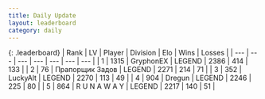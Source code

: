```yaml
---
title: Daily Update
layout: leaderboard
category: daily
---
```


{: .leaderboard}
| Rank | LV | Player | Division | Elo | Wins | Losses |
| --- | --- | --- | --- | --- | --- | --- |
| <span data-change="0">1</span> | 1315 | <span title="ID: 315148">GryphonEX</span> | LEGEND | <span data-change="9">2386</span> | <span data-change="5">414</span> | <span data-change="0">133</span> |
| <span data-change="4">2</span> | 76 | <span title="ID: 612521">Прапорщик Задов</span> | LEGEND | <span data-change="71">2271</span> | <span data-change="40">214</span> | <span data-change="5">71</span> |
| <span data-change="0">3</span> | 352 | <span title="ID: 512212">LuckyAlt</span> | LEGEND | <span data-change="15">2270</span> | <span data-change="3">113</span> | <span data-change="0">49</span> |
| <span data-change="-2">4</span> | 904 | <span title="ID: 337810">Dregun</span> | LEGEND | <span data-change="-10">2246</span> | <span data-change="0">225</span> | <span data-change="1">80</span> |
| <span data-change="-1">5</span> | 864 | <span title="ID: 66144">R U N A W A Y</span> | LEGEND | <span data-change="0">2217</span> | <span data-change="0">140</span> | <span data-change="0">51</span> |